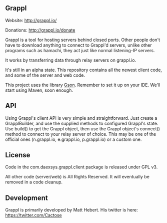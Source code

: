 ## Grappl


Website: http://grappl.io/

Donations: http://grappl.io/donate


Grappl is a tool for hosting servers behind closed ports.
Other people don't have to download anything to connect to Grappl'd servers, unlike other programs such as hamachi, they
act just like normal listening-IP servers.

It works by transferring data through relay servers on grappl.io.

It's still in an alpha state. This repository contains all the newest client code, and some of the server and web code.

This project uses the library [Gson](https://github.com/google/gson). Remember to set it up on your IDE.
We'll start using Maven, soon enough.

## API

Using Grappl's client API is very simple and straightforward. Just create a GrapplBuilder, and use
the supplied methods to configured Grappl's state. Use build() to get the Grappl object,
then use the Grappl object's connect() method to connect to your relay server of choice. This
may be one of the official ones (n.grappl.io, e.grappl.io, p.grappl.io) or a custom one.

## License

Code in the com.daexsys.grappl.client package is released under GPL v3.

All other code (server/web) is All Rights Reserved. It will eventually be removed in a code cleanup.

## Development

Grappl is primarily developed by Matt Hebert. His twitter is here: https://twitter.com/Cactose